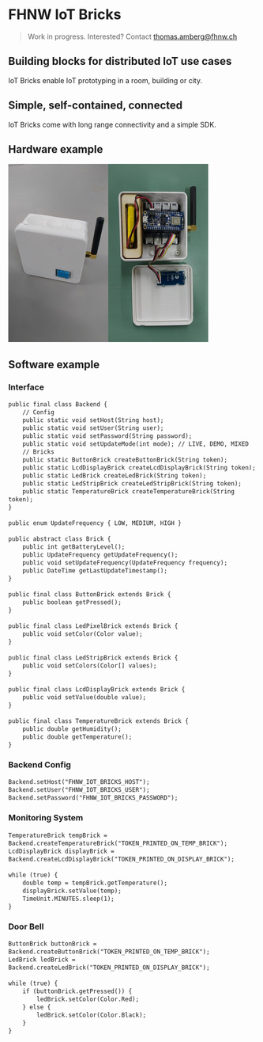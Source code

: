 # FHNW IoT Bricks
> Work in progress. Interested? Contact thomas.amberg@fhnw.ch
## Building blocks for distributed IoT use cases
IoT Bricks enable IoT prototyping in a room, building or city.
## Simple, self-contained, connected
IoT Bricks come with long range connectivity and a simple SDK.
## Hardware example
<img src="IoTBrickTemperature.jpg"/>

## Software example
### Interface
```
public final class Backend {
    // Config
    public static void setHost(String host);
    public static void setUser(String user);
    public static void setPassword(String password);
    public static void setUpdateMode(int mode); // LIVE, DEMO, MIXED
    // Bricks
    public static ButtonBrick createButtonBrick(String token);
    public static LcdDisplayBrick createLcdDisplayBrick(String token);
    public static LedBrick createLedBrick(String token);
    public static LedStripBrick createLedStripBrick(String token);
    public static TemperatureBrick createTemperatureBrick(String token);
}

public enum UpdateFrequency { LOW, MEDIUM, HIGH }

public abstract class Brick {
    public int getBatteryLevel();
    public UpdateFrequency getUpdateFrequency();
    public void setUpdateFrequency(UpdateFrequency frequency);
    public DateTime getLastUpdateTimestamp();
}

public final class ButtonBrick extends Brick {
    public boolean getPressed();
}

public final class LedPixelBrick extends Brick {
    public void setColor(Color value);
}

public final class LedStripBrick extends Brick {
    public void setColors(Color[] values);
}

public final class LcdDisplayBrick extends Brick {
    public void setValue(double value);
}

public final class TemperatureBrick extends Brick {
    public double getHumidity();
    public double getTemperature();
}
```
### Backend Config
```
Backend.setHost("FHNW_IOT_BRICKS_HOST");
Backend.setUser("FHNW_IOT_BRICKS_USER");
Backend.setPassword("FHNW_IOT_BRICKS_PASSWORD");
```
### Monitoring System
```
TemperatureBrick tempBrick = Backend.createTemperatureBrick("TOKEN_PRINTED_ON_TEMP_BRICK");
LcdDisplayBrick displayBrick = Backend.createLcdDisplayBrick("TOKEN_PRINTED_ON_DISPLAY_BRICK");

while (true) {
    double temp = tempBrick.getTemperature();
    displayBrick.setValue(temp);
    TimeUnit.MINUTES.sleep(1);
}
```

### Door Bell
```
ButtonBrick buttonBrick = Backend.createButtonBrick("TOKEN_PRINTED_ON_TEMP_BRICK");
LedBrick ledBrick = Backend.createLedBrick("TOKEN_PRINTED_ON_DISPLAY_BRICK");

while (true) {
    if (buttonBrick.getPressed()) {
        ledBrick.setColor(Color.Red);
    } else {
        ledBrick.setColor(Color.Black);
    }
}
```
